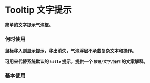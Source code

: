 # Tooltip 文字提示

**简单的文字提示气泡框。**

### 何时使用

**鼠标移入则显示提示，移出消失，气泡浮层不承载复杂文本和操作。**

**可用来代替系统默认的 <code>title</code> 提示，提供一个 <code>按钮/文字/操作</code> 的文案解释。**

### 基本使用

<code src="./../../demo/tooltip/normal-usage.demo.tsx" />
